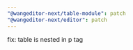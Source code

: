 ```yaml
---
"@wangeditor-next/table-module": patch
"@wangeditor-next/editor": patch
---
```


fix: table is nested in p tag
